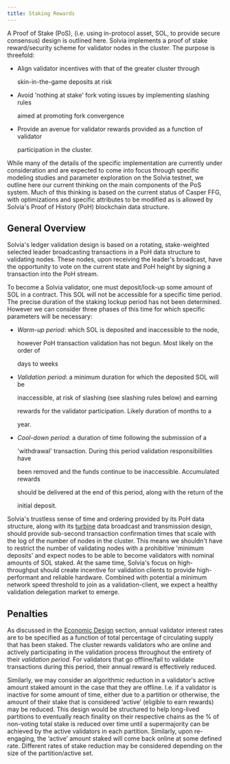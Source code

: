 ```yaml
---
title: Staking Rewards
---
```


A Proof of Stake \(PoS\), \(i.e. using in-protocol asset, SOL, to provide secure consensus\) design is outlined here. Solvia implements a proof of stake reward/security scheme for validator nodes in the cluster. The purpose is threefold:

- Align validator incentives with that of the greater cluster through

  skin-in-the-game deposits at risk

- Avoid 'nothing at stake' fork voting issues by implementing slashing rules

  aimed at promoting fork convergence

- Provide an avenue for validator rewards provided as a function of validator

  participation in the cluster.

While many of the details of the specific implementation are currently under consideration and are expected to come into focus through specific modeling studies and parameter exploration on the Solvia testnet, we outline here our current thinking on the main components of the PoS system. Much of this thinking is based on the current status of Casper FFG, with optimizations and specific attributes to be modified as is allowed by Solvia's Proof of History \(PoH\) blockchain data structure.

## General Overview

Solvia's ledger validation design is based on a rotating, stake-weighted selected leader broadcasting transactions in a PoH data structure to validating nodes. These nodes, upon receiving the leader's broadcast, have the opportunity to vote on the current state and PoH height by signing a transaction into the PoH stream.

To become a Solvia validator, one must deposit/lock-up some amount of SOL in a contract. This SOL will not be accessible for a specific time period. The precise duration of the staking lockup period has not been determined. However we can consider three phases of this time for which specific parameters will be necessary:

- _Warm-up period_: which SOL is deposited and inaccessible to the node,

  however PoH transaction validation has not begun. Most likely on the order of

  days to weeks

- _Validation period_: a minimum duration for which the deposited SOL will be

  inaccessible, at risk of slashing \(see slashing rules below\) and earning

  rewards for the validator participation. Likely duration of months to a

  year.

- _Cool-down period_: a duration of time following the submission of a

  'withdrawal' transaction. During this period validation responsibilities have

  been removed and the funds continue to be inaccessible. Accumulated rewards

  should be delivered at the end of this period, along with the return of the

  initial deposit.

Solvia's trustless sense of time and ordering provided by its PoH data structure, along with its [turbine](https://www.youtube.com/watch?v=qt_gDRXHrHQ&t=1s) data broadcast and transmission design, should provide sub-second transaction confirmation times that scale with the log of the number of nodes in the cluster. This means we shouldn't have to restrict the number of validating nodes with a prohibitive 'minimum deposits' and expect nodes to be able to become validators with nominal amounts of SOL staked. At the same time, Solvia's focus on high-throughput should create incentive for validation clients to provide high-performant and reliable hardware. Combined with potential a minimum network speed threshold to join as a validation-client, we expect a healthy validation delegation market to emerge.

## Penalties

As discussed in the [Economic Design](ed_overview/ed_overview.md) section, annual validator interest rates are to be specified as a function of total percentage of circulating supply that has been staked. The cluster rewards validators who are online and actively participating in the validation process throughout the entirety of their _validation period_. For validators that go offline/fail to validate transactions during this period, their annual reward is effectively reduced.

Similarly, we may consider an algorithmic reduction in a validator's active amount staked amount in the case that they are offline. I.e. if a validator is inactive for some amount of time, either due to a partition or otherwise, the amount of their stake that is considered ‘active’ \(eligible to earn rewards\) may be reduced. This design would be structured to help long-lived partitions to eventually reach finality on their respective chains as the % of non-voting total stake is reduced over time until a supermajority can be achieved by the active validators in each partition. Similarly, upon re-engaging, the ‘active’ amount staked will come back online at some defined rate. Different rates of stake reduction may be considered depending on the size of the partition/active set.

